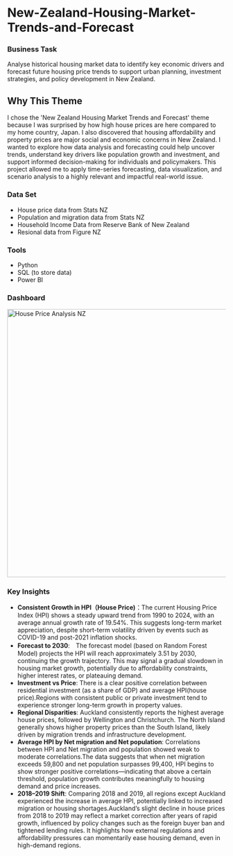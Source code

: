 # New-Zealand-Housing-Market-Trends-and-Forecast
### **Business Task**
Analyse historical housing market data to identify key economic drivers and forecast future housing price trends to support urban planning, investment strategies, and policy development in New Zealand.
## Why This Theme
I chose the 'New Zealand Housing Market Trends and Forecast' theme because I was surprised by how high house prices are here compared to my home country, Japan. I also discovered that housing affordability and property prices are major social and economic concerns in New Zealand. I wanted to explore how data analysis and forecasting could help uncover trends, understand key drivers like population growth and investment, and support informed decision-making for individuals and policymakers. This project allowed me to apply time-series forecasting, data visualization, and scenario analysis to a highly relevant and impactful real-world issue.
### **Data Set**
- House price data from Stats NZ
- Population and migration data from Stats NZ
- Household Income Data from Reserve Bank of New Zealand
- Resional data from Figure NZ
### **Tools**
- Python
- SQL (to store data)
- Power BI
### **Dashboard**
<img width="618" alt="House Price Analysis NZ" src="https://github.com/user-attachments/assets/1350d4de-7079-4a6d-96fa-c354af5d6ba2" />

### **Key Insights**
- **Consistent Growth in HPI（House Price)**：The current Housing Price Index (HPI) shows a steady upward trend from 1990 to 2024, with an average annual growth rate of 19.54%. This suggests long-term market appreciation, despite short-term volatility driven by events such as COVID-19 and post-2021 inflation shocks.
- **Forecast to 2030**:　The forecast model (based on Random Forest Model) projects the HPI will reach approximately  3.51 by 2030, continuing the growth trajectory. This may signal a gradual slowdown in housing market growth, potentially due to affordability constraints, higher interest rates, or plateauing demand.
- **Investment vs Price**: There is a clear positive correlation between residential investment (as a share of GDP) and average HPI(house price).Regions with consistent public or private investment tend to experience stronger long-term growth in property values.
- **Regional Disparities**: Auckland consistently reports the highest average house prices, followed by Wellington and Christchurch. The North Island generally shows higher property prices than the South Island, likely driven by migration trends and infrastructure development.
- **Average HPI by Net migration and Net population**: Correlations between HPI and Net migration and population showed weak to moderate correlations.The data suggests that when net migration exceeds 59,800 and net population surpasses 99,400, HPI begins to show stronger positive correlations—indicating that above a certain threshold, population growth contributes meaningfully to housing demand and price increases.
- **2018–2019 Shift**: Comparing 2018 and 2019,  all regions except Auckland experienced the increase in average HPI, potentially linked to increased migration or housing shortages.Auckland’s slight decline in house prices from 2018 to 2019 may reflect a market correction after years of rapid growth, influenced by policy changes such as the foreign buyer ban and tightened lending rules. It highlights how external regulations and affordability pressures can momentarily ease housing demand, even in high-demand regions.






